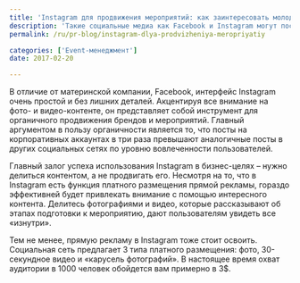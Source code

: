 ```yaml
---
title: 'Instagram для продвижения мероприятий: как заинтересовать молодую аудиторию?'
description: 'Такие социальные медиа как Facebook и Instagram могут послужить полезным инструментом продвижения мероприятий в информационном поле. Данные каналы особенно эффективны для привлечения внимания миллениалов - людей, родившихся в период 1980 - 2004.'
permalink: /ru/pr-blog/instagram-dlya-prodvizheniya-meropriyatiy

categories: ['Event-менеджмент']
date: 2017-02-20

---
```

<p>В отличие от материнской компании, Facebook, интерфейс Instagram очень простой и без лишних деталей. Акцентируя все внимание на фото- и видео-контенте, он представляет собой инструмент для органичного продвижения брендов и мероприятий. Главный аргументом в пользу органичности является то, что посты на корпоративных аккаунтах в три раза превышают аналогичные посты в других социальных сетях по уровню вовлеченности пользователей.</p>
<p>Главный залог успеха использования Instagram в бизнес-целях &ndash; нужно делиться контентом, а не продвигать его. Несмотря на то, что в Instagram есть функция платного размещения прямой рекламы, гораздо эффективней будет привлекать внимание с помощью интересного контента. Делитесь фотографиями и видео, которые рассказывают об этапах подготовки к мероприятию, дают пользователям увидеть все &laquo;изнутри&raquo;.</p>
<p>Тем не менее, прямую рекламу в Instagram тоже стоит освоить. Социальная сеть предлагает 3 типа платного размещения: фото, 30-секундное видео и &laquo;карусель фотографий&raquo;. В настоящее время охват аудитории в 1000 человек обойдется вам примерно в 3$.</p>

